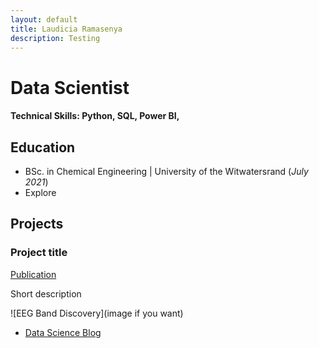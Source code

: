 ```yaml
---
layout: default
title: Laudicia Ramasenya
description: Testing
---
```


# Data Scientist

#### Technical Skills: Python, SQL, Power BI, 

## Education
- BSc. in Chemical Engineering | University of the Witwatersrand (_July 2021_)								       		
- Explore


## Projects
### Project title
[Publication](link)

Short description

![EEG Band Discovery](image if you want)


- [Data Science Blog]()

